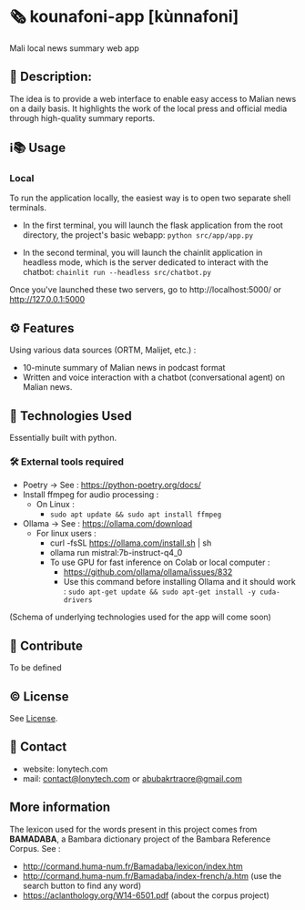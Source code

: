 # 🗞️ kounafoni-app [kùnnafoni]
Mali local news summary web app

## 📝 Description: 
The idea is to provide a web interface to enable easy access to Malian news on a daily basis. 
It highlights the work of the local press and official media through high-quality summary reports.

## ℹ️📚 Usage
### Local 
To run the application locally, the easiest way is to open two separate shell terminals.
- In the first terminal, you will launch the flask application from the root directory,
the project's basic webapp: `python src/app/app.py`

- In the second terminal, you will launch the chainlit application in headless mode,
which is the server dedicated to interact with the chatbot: `chainlit run --headless src/chatbot.py`

Once you've launched these two servers, go to http://localhost:5000/ or http://127.0.0.1:5000


## ⚙️ Features
Using various data sources (ORTM, Malijet, etc.) :
- 10-minute summary of Malian news in podcast format
- Written and voice interaction with a chatbot (conversational agent) on Malian news.

[//]: # (Screenshots: Include screenshots of the application to give contributors a visual idea of the project.)

## 🔬 Technologies Used
Essentially built with python.

### 🛠️ External tools required
- Poetry -> See : https://python-poetry.org/docs/
- Install ffmpeg for audio processing : 
  - On Linux :
    - `sudo apt update && sudo apt install ffmpeg`
- Ollama -> See : https://ollama.com/download
  - For linux users :
    - curl -fsSL https://ollama.com/install.sh | sh
    - ollama run mistral:7b-instruct-q4_0
    - To use GPU for fast inference on Colab or local computer :
      - https://github.com/ollama/ollama/issues/832
      - Use this command before installing Ollama and it should work : `sudo apt-get update && sudo apt-get install -y cuda-drivers`

(Schema of underlying technologies used for the app will come soon)

## 🤝 Contribute
To be defined

## ©️ License
See [License](LICENSE).

## 📧 Contact
- website: lonytech.com
- mail: contact@lonytech.com or abubakrtraore@gmail.com

## More information
The lexicon used for the words present in this project comes from **BAMADABA**, a Bambara dictionary project
of the Bambara Reference Corpus.
See : 
- http://cormand.huma-num.fr/Bamadaba/lexicon/index.htm
- http://cormand.huma-num.fr/Bamadaba/index-french/a.htm (use the search button to find any word)
- https://aclanthology.org/W14-6501.pdf (about the corpus project)
